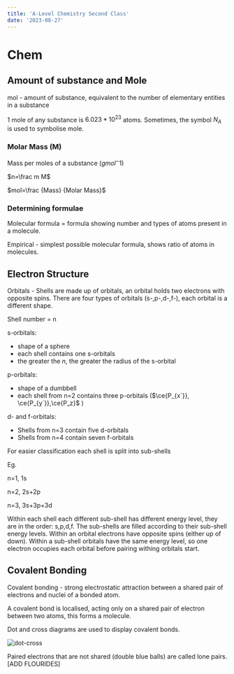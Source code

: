 ```yaml
---
title: 'A-Level Chemistry Second Class'
date: '2023-08-27'
---
```


# Chem

## Amount of substance and Mole

mol - amount of substance, equivalent to the number of elementary entities in a substance

1 mole of any substance is $6.023 *10^{23}$ atoms.
Sometimes, the symbol $N_A$ is used to symbolise mole.

### Molar Mass (M)

Mass per moles of a substance ($g mol^-1$)

$n=\frac m M$

$mol=\frac {Mass} {Molar Mass}$

### Determining formulae

Molecular formula = formula showing number and types of atoms present in a molecule.

Empirical - simplest possible molecular formula, shows ratio of atoms in molecules.

## Electron Structure

Orbitals - Shells are made up of orbitals, an orbital holds two electrons with opposite spins. There are four types of orbitals (s-,p-,d-,f-), each orbital is a different shape.

Shell number = n

s-orbitals:
- shape of a sphere 
- each shell contains one s-orbitals
- the greater the _n_, the greater the radius of the s-orbital

p-orbitals:
- shape of a dumbbell 
- each shell from n=2 contains three p-orbitals ($\ce{P_{x`}}, \ce{P_{y`}},\ce{P_z}$ )

d- and f-orbitals:
- Shells from n=3 contain five d-orbitals
- Shells from n=4 contain seven f-orbitals

For easier classification each shell is split into sub-shells

Eg. 

n=1, 1s

n=2, 2s+2p

n=3, 3s+3p+3d

Within each shell each different sub-shell has different energy level, they are in the order: s,p,d,f. The sub-shells are filled according to their sub-shell energy levels. Within an orbital electrons have opposite spins (either up of down). Within a sub-shell orbitals have the same energy level, so one electron occupies each orbital before pairing withing orbitals start. 



## Covalent Bonding

Covalent bonding - strong electrostatic attraction between a shared pair of electrons and nuclei of a bonded atom.

A covalent bond is localised, acting only on a shared pair of electron between two atoms, this forms a molecule.

Dot and cross diagrams are used to display covalent bonds.

![dot-cross](/img/chem/1.png) 

Paired electrons that are not shared (double blue balls) are called lone pairs.
[ADD FLOURIDES]


